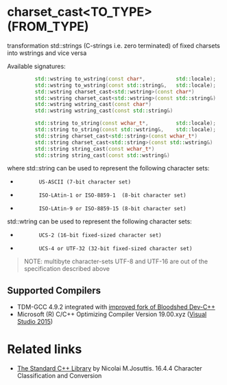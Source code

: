 # charset_cast<TO_TYPE>(FROM_TYPE)
transformation std::strings (C-strings i.e. zero terminated) of fixed charsets into wstrings and vice versa  

Available signatures:
```cpp
         std::wstring to_wstring(const char*,          std::locale);
         std::wstring to_wstring(const std::string&,   std::locale);
         std::wstring charset_cast<std::wstring>(const char*)
         std::wstring charset_cast<std::wstring>(const std::string&)
         std::wstring wstring_cast(const char*)
         std::wstring wstring_cast(const std::string&)

         std::string to_string(const wchar_t*,         std::locale);
         std::string to_string(const std::wstring&,    std::locale);
         std::string charset_cast<std::string>(const wchar_t*)
         std::string charset_cast<std::string>(const std::wstring&)
         std::string string_cast(const wchar_t*)
         std::string string_cast(const std::wstring&)
```
where
std::string can be used to represent the following character sets:
*			 US-ASCII (7-bit character set)
*			 ISO-LAtin-1 or ISO-8859-1  (8-bit character set)
*			 ISO-LAtin-9 or ISO-8859-15 (8-bit character set)
std::wtring can be used to represent the following character sets:
*			 UCS-2 (16-bit fixed-sized character set)
*			 UCS-4 or UTF-32 (32-bit fixed-sized character set)                      

> NOTE: multibyte character-sets UTF-8 and UTF-16 are out of the specification described above			 

## Supported Compilers
* TDM-GCC 4.9.2 integrated with [improved fork of Bloodshed Dev-C++](https://sourceforge.net/projects/orwelldevcpp/?source=typ_redirect)
* Microsoft (R) C/C++ Optimizing Compiler Version 19.00.xyz ([Visual Studio 2015](https://www.visualstudio.com/vs/visual-studio-express/))

# Related links
* [The Standard C++ Library](https://books.google.com.ua/books?id=gUhE8po4jgAC&pg=PA889&lpg=PA889&dq=The+Standard+C%2B%2B+Library+by+Nicolai+M.Josuttis.+16.4.4+Character+Classification+and+Conversion&source=bl&ots=nePJgBLRUy&sig=WzW8JcRX2NrfBW_xkpLGPIVBuHw&hl=en&sa=X&ved=0ahUKEwia65e9yuzRAhVliFQKHeByD-cQ6AEIJDAB#v=onepage&q=The%20Standard%20C%2B%2B%20Library%20by%20Nicolai%20M.Josuttis.%2016.4.4%20Character%20Classification%20and%20Conversion&f=false) by Nicolai M.Josuttis. 16.4.4 Character Classification and Conversion
